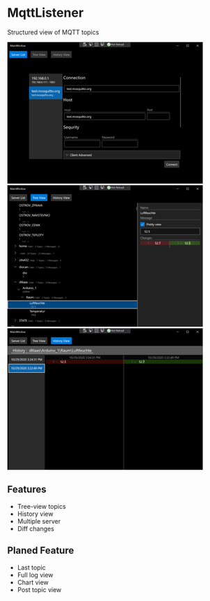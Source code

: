 # MqttListener
Structured view of MQTT topics

<img src="imgs\1.png" style="zoom:50%;" />

<img src="imgs\2.png" style="zoom:50%;" />

<img src="imgs\3.png" style="zoom:50%;" />

## Features
- Tree-view topics
- History view
- Multiple server
- Diff changes



## Planed Feature

- Last topic
- Full log view
- Chart view
- Post topic view
